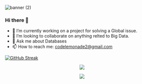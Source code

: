 
![banner (2)](https://github.com/CodeLemonadeYT/CodeLemonadeYT/assets/136920805/7d852a96-ef63-42d9-b9b1-fb808c477e18)


### Hi there 👋

<!--
**CodeLemonadeYT/CodeLemonadeYT** is a ✨ _special_ ✨ repository because its `README.md` (this file) appears on your GitHub profile.

Here are some ideas to get you started: -->

- 🔭 I’m currently working on a project for solving a Global issue. 
- 👯 I’m looking to collaborate on anything relted to Big Data.
- 💬 Ask me about Databases
- 📫 How to reach me: codelemonade2@gmail.com

[![GitHub Streak](https://streak-stats.demolab.com?user=CodelemonadeYT&theme=blue-green&hide_border=true)](https://git.io/streak-stats)


 <p align="center">
  <a href="https://skillicons.dev">
    <img src="https://skillicons.dev/icons?i=java,python,mysql,spring,mongo,html,css,github,c,firebase,postman,hibernate,docker" />
  </a>
</p>


<!-----metrics------->
<div id="header" align="center">
  <img src="http://github-profile-summary-cards.vercel.app/api/cards/profile-details?username=CodeLemonadeYT&theme=github_dark"/>
</div>

<!----time spent------>
